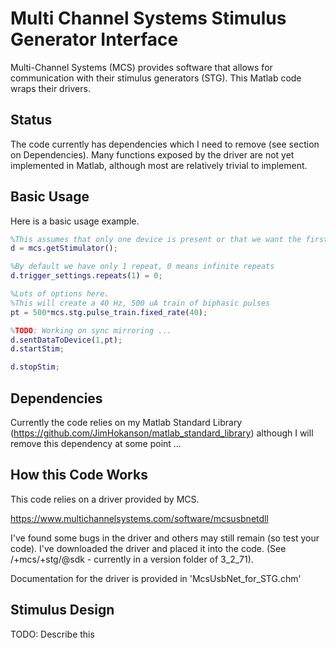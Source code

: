 # Multi Channel Systems Stimulus Generator Interface

Multi-Channel Systems (MCS) provides software that allows for communication with their stimulus generators (STG). This Matlab code wraps their drivers.

## Status

The code currently has dependencies which I need to remove (see section on Dependencies). Many functions exposed by the driver are not yet implemented in Matlab, although most are relatively trivial to implement.

## Basic Usage

Here is a basic usage example.
```matlab
%This assumes that only one device is present or that we want the first one.
d = mcs.getStimulator();

%By default we have only 1 repeat, 0 means infinite repeats
d.trigger_settings.repeats(1) = 0;

%Lots of options here.
%This will create a 40 Hz, 500 uA train of biphasic pulses
pt = 500*mcs.stg.pulse_train.fixed_rate(40);

%TODO: Working on sync mirroring ...
d.sentDataToDevice(1,pt);
d.startStim;

d.stopStim;
```

## Dependencies

Currently the code relies on my Matlab Standard Library (https://github.com/JimHokanson/matlab_standard_library) although I will remove this dependency at some point ...

## How this Code Works

This code relies on a driver provided by MCS.

https://www.multichannelsystems.com/software/mcsusbnetdll

I've found some bugs in the driver and others may still remain (so test your code). I've downloaded the driver and placed it into the code. (See /+mcs/+stg/@sdk - currently in a version folder of 3_2_71).

Documentation for the driver is provided in 'McsUsbNet_for_STG.chm'

## Stimulus Design

TODO: Describe this
